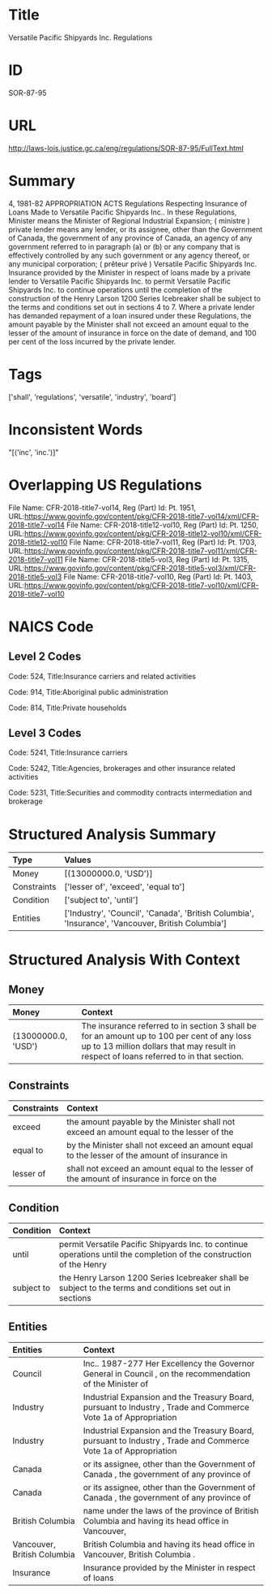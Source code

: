 # Title
Versatile Pacific Shipyards Inc. Regulations


# ID
SOR-87-95

# URL
http://laws-lois.justice.gc.ca/eng/regulations/SOR-87-95/FullText.html


# Summary
4, 1981-82 APPROPRIATION ACTS Regulations Respecting Insurance of Loans Made to Versatile Pacific Shipyards Inc..
In these Regulations, Minister  means the Minister of Regional Industrial Expansion; ( ministre ) private lender  means any lender, or its assignee, other than the Government of Canada, the government of any province of Canada, an agency of any government referred to in paragraph (a) or (b) or any company that is effectively controlled by any such government or any agency thereof, or any municipal corporation; ( prêteur privé ) Versatile Pacific Shipyards Inc.
Insurance provided by the Minister in respect of loans made by a private lender to Versatile Pacific Shipyards Inc. to permit Versatile Pacific Shipyards Inc. to continue operations until the completion of the construction of the Henry Larson 1200 Series Icebreaker shall be subject to the terms and conditions set out in sections 4 to 7.
Where a private lender has demanded repayment of a loan insured under these Regulations, the amount payable by the Minister shall not exceed an amount equal to the lesser of the amount of insurance in force on the date of demand, and 100 per cent of the loss incurred by the private lender.


# Tags
['shall', 'regulations', 'versatile', 'industry', 'board']


# Inconsistent Words
"[('inc', 'inc.')]"


# Overlapping US Regulations
File Name: CFR-2018-title7-vol14, Reg (Part) Id: Pt. 1951, URL:https://www.govinfo.gov/content/pkg/CFR-2018-title7-vol14/xml/CFR-2018-title7-vol14
File Name: CFR-2018-title12-vol10, Reg (Part) Id: Pt. 1250, URL:https://www.govinfo.gov/content/pkg/CFR-2018-title12-vol10/xml/CFR-2018-title12-vol10
File Name: CFR-2018-title7-vol11, Reg (Part) Id: Pt. 1703, URL:https://www.govinfo.gov/content/pkg/CFR-2018-title7-vol11/xml/CFR-2018-title7-vol11
File Name: CFR-2018-title5-vol3, Reg (Part) Id: Pt. 1315, URL:https://www.govinfo.gov/content/pkg/CFR-2018-title5-vol3/xml/CFR-2018-title5-vol3
File Name: CFR-2018-title7-vol10, Reg (Part) Id: Pt. 1403, URL:https://www.govinfo.gov/content/pkg/CFR-2018-title7-vol10/xml/CFR-2018-title7-vol10



# NAICS Code
## Level 2 Codes
Code: 524, Title:Insurance carriers and related activities

Code: 914, Title:Aboriginal public administration

Code: 814, Title:Private households




## Level 3 Codes
Code: 5241, Title:Insurance carriers

Code: 5242, Title:Agencies, brokerages and other insurance related activities

Code: 5231, Title:Securities and commodity contracts intermediation and brokerage







# Structured Analysis Summary
| Type        | Values                                                                                            |
|:------------|:--------------------------------------------------------------------------------------------------|
| Money       | [(13000000.0, 'USD')]                                                                             |
| Constraints | ['lesser of', 'exceed', 'equal to']                                                               |
| Condition   | ['subject to', 'until']                                                                           |
| Entities    | ['Industry', 'Council', 'Canada', 'British Columbia', 'Insurance', 'Vancouver, British Columbia'] |


# Structured Analysis With Context
 


## Money
| Money               | Context                                                                                                                                                                                |
|:--------------------|:---------------------------------------------------------------------------------------------------------------------------------------------------------------------------------------|
| (13000000.0, 'USD') | The insurance referred to in section 3 shall be for an amount up to 100 per cent of any loss up to 13 million dollars that may result in respect of loans referred to in that section. |


## Constraints
| Constraints   | Context                                                                                      |
|:--------------|:---------------------------------------------------------------------------------------------|
| exceed        | the amount payable by the Minister shall not exceed an amount equal to the lesser of the     |
| equal to      | by the Minister shall not exceed an amount equal to the lesser of the amount of insurance in |
| lesser of     | shall not exceed an amount equal to the lesser of the amount of insurance in force on the    |


## Condition
| Condition   | Context                                                                                                              |
|:------------|:---------------------------------------------------------------------------------------------------------------------|
| until       | permit Versatile Pacific Shipyards Inc. to continue operations until the completion of the construction of the Henry |
| subject to  | the Henry Larson 1200 Series Icebreaker shall be subject to the terms and conditions set out in sections             |


## Entities
| Entities                    | Context                                                                                                         |
|:----------------------------|:----------------------------------------------------------------------------------------------------------------|
| Council                     | Inc.. 1987-277 Her Excellency the Governor General in Council , on the recommendation of the Minister of        |
| Industry                    | Industrial Expansion and the Treasury Board, pursuant to Industry , Trade and Commerce Vote 1a of Appropriation |
| Industry                    | Industrial Expansion and the Treasury Board, pursuant to Industry , Trade and Commerce Vote 1a of Appropriation |
| Canada                      | or its assignee, other than the Government of Canada , the government of any province of                        |
| Canada                      | or its assignee, other than the Government of Canada , the government of any province of                        |
| British Columbia            | name under the laws of the province of British Columbia  and having its head office in Vancouver,               |
| Vancouver, British Columbia | British Columbia and having its head office in Vancouver, British Columbia .                                    |
| Insurance                   | Insurance provided by the Minister in respect of loans                                                          |


